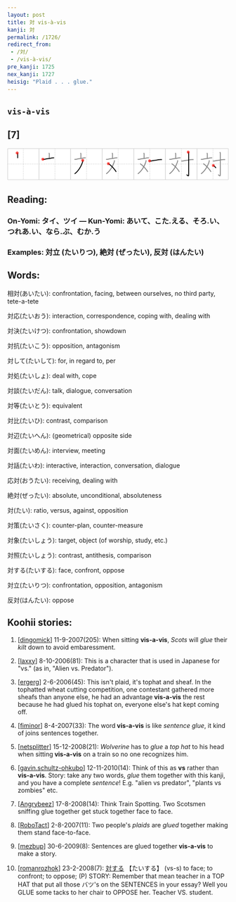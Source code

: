 ```yaml
---
layout: post
title: 対 vis-à-vis
kanji: 対
permalink: /1726/
redirect_from:
 - /対/
 - /vis-à-vis/
pre_kanji: 1725
nex_kanji: 1727
heisig: "Plaid . . . glue."
---
```


## `vis-à-vis`

## [7]

<div class="stroke"><img src="../images/E5AFBE.png" /></div>

## Reading:

### On-Yomi: タイ、ツイ &mdash; Kun-Yomi: あいて、こた.える、そろ.い、つれあ.い、なら.ぶ、むか.う

### Examples: 対立 (たいりつ), 絶対 (ぜったい), 反対 (はんたい)

## Words:

相対(あいたい): confrontation, facing, between ourselves, no third party, tete-a-tete

対応(たいおう): interaction, correspondence, coping with, dealing with

対決(たいけつ): confrontation, showdown

対抗(たいこう): opposition, antagonism

対して(たいして): for, in regard to, per

対処(たいしょ): deal with, cope

対談(たいだん): talk, dialogue, conversation

対等(たいとう): equivalent

対比(たいひ): contrast, comparison

対辺(たいへん): (geometrical) opposite side

対面(たいめん): interview, meeting

対話(たいわ): interactive, interaction, conversation, dialogue

応対(おうたい): receiving, dealing with

絶対(ぜったい): absolute, unconditional, absoluteness

対(たい): ratio, versus, against, opposition

対策(たいさく): counter-plan, counter-measure

対象(たいしょう): target, object (of worship, study, etc.)

対照(たいしょう): contrast, antithesis, comparison

対する(たいする): face, confront, oppose

対立(たいりつ): confrontation, opposition, antagonism

反対(はんたい): oppose

## Koohii stories:

1) [<a href="http://kanji.koohii.com/profile/dingomick">dingomick</a>] 11-9-2007(205): When sitting <strong>vis-a-vis</strong>, <em>Scots</em> will <em>glue</em> their <em>kilt</em> down to avoid embaressment. 

2) [<a href="http://kanji.koohii.com/profile/laxxy">laxxy</a>] 8-10-2006(81): This is a character that is used in Japanese for &quot;vs.&quot; (as in, &quot;Alien vs. Predator&quot;). 

3) [<a href="http://kanji.koohii.com/profile/ergerg">ergerg</a>] 2-6-2006(45): This isn&#039;t plaid, it&#039;s tophat and sheaf. In the tophatted wheat cutting competition, one contestant gathered more sheafs than anyone else, he had an advantage<strong> vis-a-vis</strong> the rest because he had glued his tophat on, everyone else&#039;s hat kept coming off. 

4) [<a href="http://kanji.koohii.com/profile/fiminor">fiminor</a>] 8-4-2007(33): The word<strong> vis-a-vis</strong> is like <em>sentence glue</em>, it kind of joins sentences together. 

5) [<a href="http://kanji.koohii.com/profile/netsplitter">netsplitter</a>] 15-12-2008(21): <em>Wolverine</em> has to <em>glue</em> a <em>top hat</em> to his head when sitting<strong> vis-a-vis</strong> on a train so no one recognizes him. 

6) [<a href="http://kanji.koohii.com/profile/gavin.schultz-ohkubo">gavin.schultz-ohkubo</a>] 12-11-2010(14): Think of this as <strong>vs</strong> rather than<strong> vis-a-vis</strong>. Story: take any two words, <em>glue</em> them together with this kanji, and you have a complete <em>sentence</em>! E.g. &quot;alien vs predator&quot;, &quot;plants vs zombies&quot; etc. 

7) [<a href="http://kanji.koohii.com/profile/Angrybeez">Angrybeez</a>] 17-8-2008(14): Think Train Spotting. Two Scotsmen sniffing glue together get stuck together face to face. 

8) [<a href="http://kanji.koohii.com/profile/RoboTact">RoboTact</a>] 2-8-2007(11): Two people&#039;s <em>plaids</em> are <em>glued</em> together making them stand face-to-face. 

9) [<a href="http://kanji.koohii.com/profile/mezbup">mezbup</a>] 30-6-2009(8): Sentences are glued together<strong> vis-a-vis</strong> to make a story. 

10) [<a href="http://kanji.koohii.com/profile/romanrozhok">romanrozhok</a>] 23-2-2008(7):   <a href="http://jisho.org/kanji/details/対する">対する</a>   【たいする】 (vs-s) to face; to confront; to oppose; (P) STORY: Remember that mean teacher in a TOP HAT that put all those バツ&#039;s on the SENTENCES in your essay? Well you GLUE some tacks to her chair to OPPOSE her. Teacher VS. student. 
